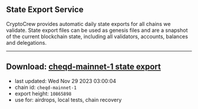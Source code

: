 ## State Export Service
CryptoCrew provides automatic daily state exports for all chains we validate. State export files can be used as genesis files and are a snapshot of the current blockchain state, including all validators, accounts, balances and delegations.

---
**Download: [cheqd-mainnet-1 state export](https://dl.ccvalidators.com/SERVICE/cheqd/cheqd-mainnet-1_export_10865898.json)**
---

- last updated: Wed Nov 29 2023 03:00:04
- chain id: `cheqd-mainnet-1`
- export height: `10865898`
- use for: airdrops, local tests, chain recovery

